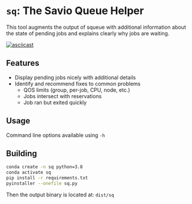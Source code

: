 # `sq`: The Savio Queue Helper

This tool augments the output of squeue with additional information about the state of pending jobs and explains clearly why jobs are waiting.

[![asciicast](https://asciinema.org/a/372014.svg)](https://asciinema.org/a/372014)

## Features
- Display pending jobs nicely with additional details
- Identify and recommend fixes to common problems
  - QOS limits (group, per-job, CPU, node, etc.)
  - Jobs intersect with reservations
  - Job ran but exited quickly

## Usage
Command line options available using `-h`

## Building
```bash
conda create -n sq python=3.8
conda activate sq
pip install -r requirements.txt
pyinstaller --onefile sq.py
```

Then the output binary is located at: `dist/sq`

